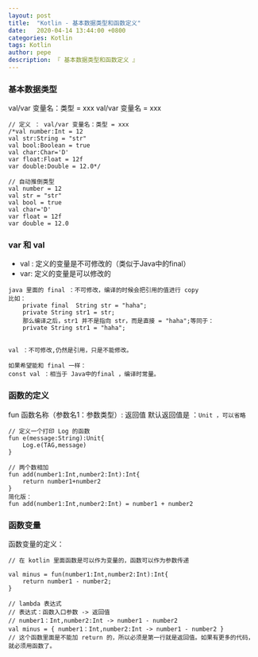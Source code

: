 ```yaml
---
layout: post
title:  "Kotlin - 基本数据类型和函数定义"
date:   2020-04-14 13:44:00 +0800
categories: Kotlin
tags: Kotlin
author: pepe
description: 『 基本数据类型和函数定义 』
---
```


### 基本数据类型
val/var 变量名：类型 = xxx
val/var 变量名 = xxx        
```
// 定义 ： val/var 变量名：类型 = xxx        
/*val number:Int = 12        
val str:String = "str"        
val bool:Boolean = true        
val char:Char='D'        
var float:Float = 12f        
var double:Double = 12.0*/  
      
// 自动推倒类型        
val number = 12        
val str = "str"        
val bool = true        
val char='D'        
var float = 12f        
var double = 12.0
```

### var 和 val

* val : 定义的变量是不可修改的（类似于Java中的final）
* var: 定义的变量是可以修改的

```
java 里面的 final ：不可修改，编译的时候会把引用的值进行 copy
比如：
	private final  String str = "haha";
	private String str1 = str;
	那么编译之后，str1 并不是指向 str，而是直接 = "haha";等同于：
	private String str1 = "haha";


val ：不可修改,仍然是引用，只是不能修改。

如果希望能和 final 一样：
const val ：相当于 Java中的final ，编译时常量。
```

### 函数的定义

fun 函数名称（参数名1：参数类型）: 返回值 
默认返回值是 ：`Unit ，可以省略`
```
// 定义一个打印 Log 的函数
fun e(message:String):Unit{    
	Log.e(TAG,message)
}

// 两个数相加
fun add(number1:Int,number2:Int):Int{    
	return number1+number2
}
简化版：
fun add(number1:Int,number2:Int) = number1 + number2
```


### 函数变量
函数变量的定义：

```
// 在 kotlin 里面函数是可以作为变量的，函数可以作为参数传递

val minus = fun(number1:Int,number2:Int):Int{    
	return number1 - number2;
}

// lambda 表达式
// 表达式：函数入口参数 -> 返回值
// number1：Int,number2:Int -> number1 - number2
val minus = { number1：Int,number2:Int -> number1 - number2 }
// 这个函数里面是不能加 return 的，所以必须是第一行就是返回值。如果有更多的代码，就必须用函数了。
```















